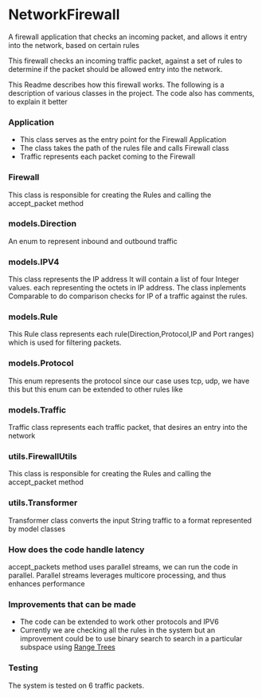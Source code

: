 # NetworkFirewall
A firewall application that checks an incoming packet, and allows it entry into the network, based on certain rules

This firewall checks an incoming traffic packet, against a set of rules to determine if the packet should be allowed entry into the network.

This Readme describes how this firewall works. The following is a description of various classes in the project. The code also has
comments, to explain it better

### Application
 * This class serves as the entry point for the Firewall Application
 * The class takes the path of the rules file and calls Firewall class
 * Traffic represents each packet coming to the Firewall

### Firewall
This class is responsible for creating the Rules and calling the accept_packet method

### models.Direction
An enum to represent inbound and outbound traffic

### models.IPV4

This class represents the IP address
It will contain a list of four Integer values.
each representing the octets in IP address.
The class inplements Comparable to do comparison checks for IP of a traffic against the rules.

### models.Rule
This Rule class represents each rule(Direction,Protocol,IP and Port ranges) which is used for filtering packets.

### models.Protocol
This enum represents the protocol since our case uses tcp, udp, we have this but this enum can be extended to other rules like

### models.Traffic
Traffic class represents each traffic packet, that desires an entry into the network

### utils.FirewallUtils
This class is responsible for creating the Rules and calling the accept_packet method

### utils.Transformer
Transformer class converts the input String traffic to a format represented by model classes

### How does the code handle latency
accept_packets method uses parallel streams, we can run the code in parallel. Parallel streams leverages multicore processing, and thus enhances performance

### Improvements that can be made
 * The code can be extended to work other protocols and IPV6
 * Currently we are checking all the rules in the system but an improvement could be to use binary search to search in a particular subspace using [Range Trees](https://en.wikipedia.org/wiki/Range_tree)

### Testing
The system is tested on 6 traffic packets.


